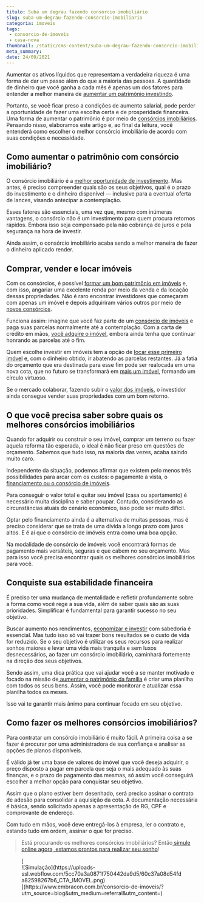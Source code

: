 ```yaml
---
titulo: Suba um degrau fazendo consórcio imobiliário
slug: suba-um-degrau-fazendo-consorcio-imobiliario
categoria: imoveis
tags:
 - consorcio-de-imoveis
 - casa-nova
thumbnail: /static/cms-content/suba-um-degrau-fazendo-consorcio-imobiliario.jpg
meta_summary: 
date: 24/09/2021
---
```

Aumentar os ativos líquidos que representam a verdadeira riqueza é uma forma de dar um passo além do que a maioria das pessoas. A quantidade de dinheiro que você ganha a cada mês é apenas um dos fatores para entender a melhor maneira de [aumentar um patrimônio investindo](https://www.embracon.com.br/blog/e-possivel-aumentar-o-patrimonio-saiba-aqui).

Portanto, se você ficar preso a condições de aumento salarial, pode perder a oportunidade de fazer uma escolha certa e de prosperidade financeira. Uma forma de aumentar o patrimônio é por meio de [consórcios imobiliários](https://www.embracon.com.br/blog/como-fazer-um-consorcio-de-imoveis-ainda-em-2021). Pensando nisso, elaboramos este artigo e, ao final da leitura, você entenderá como escolher o melhor consórcio imobiliário de acordo com suas condições e necessidade.

Como aumentar o patrimônio com consórcio imobiliário? 
------------------------------------------------------

O consórcio imobiliário é a [melhor oportunidade de investimento](https://www.embracon.com.br/blog/8-motivos-que-comprovam-que-consorcio-e-investimento). Mas antes, é preciso compreender quais são os seus objetivos, qual é o prazo do investimento e o dinheiro disponível — inclusive para a eventual oferta de lances, visando antecipar a contemplação.

Esses fatores são essenciais, uma vez que, mesmo com inúmeras vantagens, o consórcio não é um investimento para quem procura retornos rápidos. Embora isso seja compensado pela não cobrança de juros e pela segurança na hora de investir.

Ainda assim, o consórcio imobiliário acaba sendo a melhor maneira de fazer o dinheiro aplicado render.

Comprar, vender e locar imóveis 
--------------------------------

Com os consórcios, é possível [formar um bom patrimônio em imóveis](https://www.embracon.com.br/blog/segundo-imovel-vale-a-pena) e, com isso, angariar uma excelente renda por meio da venda e da locação dessas propriedades. Não é raro encontrar investidores que começaram com apenas um imóvel e depois adquiriram vários outros por meio de [novos consórcios](https://www.embracon.com.br/blog/como-o-consorcio-de-imoveis-cresceu-ao-longo-de-2020).

Funciona assim: imagine que você faz parte de um [consórcio de imóveis](https://www.embracon.com.br/blog/como-funciona-um-consorcio-de-imoveis-no-brasil) e paga suas parcelas normalmente até a contemplação. Com a carta de crédito em mãos, [você adquire o imóvel](https://www.embracon.com.br/blog/e-possivel-comprar-um-imovel-em-outro-estado-com-consorcio), embora ainda tenha que continuar honrando as parcelas até o fim.

Quem escolhe investir em imóveis tem a opção de [locar esse primeiro imóvel](https://www.embracon.com.br/blog/alugar-casa-ou-fazer-o-consorcio-qual-vale-mais-a-pena) e, com o dinheiro obtido, ir abatendo as parcelas restantes. Já a fatia do orçamento que era destinada para esse fim pode ser realocada em uma nova cota, que no futuro se transformará em [mais um imóvel](https://www.embracon.com.br/blog/qual-a-melhor-forma-de-comprar-o-primeiro-imovel), formando um círculo virtuoso.

Se o mercado colaborar, fazendo subir o [valor dos imóveis](https://www.embracon.com.br/blog/5-passos-para-voce-usar-o-fgts-no-consorcio-imobiliario), o investidor ainda consegue vender suas propriedades com um bom retorno.

O que você precisa saber sobre quais os melhores consórcios imobiliários 
-------------------------------------------------------------------------

Quando for adquirir ou construir o seu imóvel, comprar um terreno ou fazer aquela reforma tão esperada, o ideal é não ficar preso em questões de orçamento. Sabemos que tudo isso, na maioria das vezes, acaba saindo muito caro.

Independente da situação, podemos afirmar que existem pelo menos três possibilidades para arcar com os custos: o pagamento à vista, o [financiamento ou o consórcio de imóveis](https://www.embracon.com.br/tag/consorcio-x-financiamento).

Para conseguir o valor total e quitar seu imóvel (casa ou apartamento) é necessário muita disciplina e saber poupar. Contudo, considerando as circunstâncias atuais do cenário econômico, isso pode ser muito difícil.

Optar pelo financiamento ainda é a alternativa de muitas pessoas, mas é preciso considerar que se trata de uma dívida a longo prazo com juros altos. E é aí que o consórcio de imóveis entra como uma boa opção.

Na modalidade de consórcio de imóveis você encontrará formas de pagamento mais versáteis, seguras e que cabem no seu orçamento. Mas para isso você precisa encontrar quais os melhores consórcios imobiliários para você.

Conquiste sua estabilidade financeira 
--------------------------------------

É preciso ter uma mudança de mentalidade e refletir profundamente sobre a forma como você rege a sua vida, além de saber quais são as suas prioridades. Simplificar é fundamental para garantir sucesso no seu objetivo.

Buscar aumento nos rendimentos, [economizar e investir](https://www.embracon.com.br/blog/afinal-quais-sao-as-diferencas-entre-poupar-economizar-e-investir) com sabedoria é essencial. Mas tudo isso só vai trazer bons resultados se o custo de vida for reduzido. Se o seu objetivo é utilizar os seus recursos para realizar sonhos maiores e levar uma vida mais tranquila e sem luxos desnecessários, ao fazer um consórcio imobiliário, caminhará fortemente na direção dos seus objetivos.

Sendo assim, uma dica prática que vai ajudar você a se manter motivado e focado na missão de[ aumentar o patrimônio da família](https://www.embracon.com.br/blog/e-possivel-aumentar-o-patrimonio-saiba-aqui) é criar uma planilha com todos os seus bens. Assim, você pode monitorar e atualizar essa planilha todos os meses.

Isso vai te garantir mais ânimo para continuar focado em seu objetivo.

Como fazer os melhores consórcios imobiliários? 
------------------------------------------------

Para contratar um consórcio imobiliário é muito fácil. A primeira coisa a se fazer é procurar por uma administradora de sua confiança e analisar as opções de planos disponíveis.

É válido já ter uma base de valores do imóvel que você deseja adquirir, o preço disposto a pagar em parcela que seja o mais adequado às suas finanças, e o prazo de pagamento das mesmas, só assim você conseguirá escolher a melhor opção para conquistar seu objetivo.

Assim que o plano estiver bem desenhado, será preciso assinar o contrato de adesão para consolidar a aquisição da cota. A documentação necessária é básica, sendo solicitado apenas a apresentação de RG, CPF e comprovante de endereço.

Com tudo em mãos, você deve entregá-los à empresa, ler o contrato e, estando tudo em ordem, assinar o que for preciso.

> Está procurando os melhores consórcios imobiliários? Então[ simule online agora, estamos prontos para realizar seu sonho](https://www.embracon.com.br/servicos/planos-de-consorcio-imobiliario)!

<figure class="w-richtext-figure-type-image w-richtext-align-center">[<div>![Simulação](https://uploads-ssl.webflow.com/5cc70a3a0871f750442da9d5/60c37a08d54fda82598267b6_CTA_IMOVEL.png)</div>](https://www.embracon.com.br/consorcio-de-imoveis/?utm_source=blog&utm_medium=referral&utm_content=)</figure>
